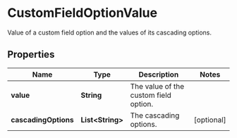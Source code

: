 

# CustomFieldOptionValue

Value of a custom field option and the values of its cascading options.
## Properties

Name | Type | Description | Notes
------------ | ------------- | ------------- | -------------
**value** | **String** | The value of the custom field option. | 
**cascadingOptions** | **List&lt;String&gt;** | The cascading options. |  [optional]




